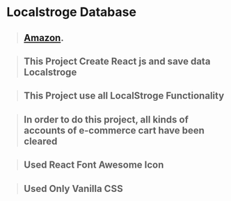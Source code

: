 # Localstroge Database

> ## [Amazon](https://fir-345a5.firebaseapp.com//).

> ## This Project Create React js and save data Localstroge

> ## This Project use all LocalStroge Functionality

> ## In order to do this project, all kinds of accounts of e-commerce cart have been cleared

> ## Used React Font Awesome Icon

> ## Used Only Vanilla CSS
